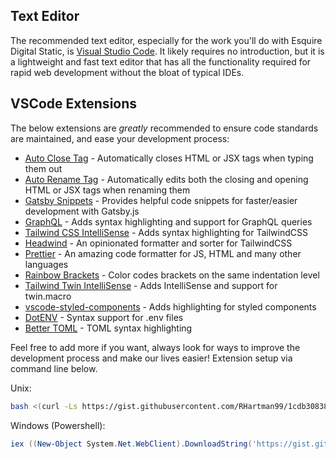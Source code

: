 ## Text Editor

The recommended text editor, especially for the work you'll do with Esquire Digital Static, is [Visual Studio Code](https://code.visualstudio.com). It likely requires no introduction, but it is a lightweight and fast text editor that has all the functionality required for rapid web development without the bloat of typical IDEs.

## VSCode Extensions

The below extensions are _greatly_ recommended to ensure code standards are maintained, and ease your development process:

- [Auto Close Tag](https://marketplace.visualstudio.com/items?itemName=formulahendry.auto-close-tag) - Automatically closes HTML or JSX tags when typing them out
- [Auto Rename Tag](https://marketplace.visualstudio.com/items?itemName=formulahendry.auto-rename-tag) - Automatically edits both the closing and opening HTML or JSX tags when renaming them
- [Gatsby Snippets](https://marketplace.visualstudio.com/items?itemName=nickytonline.vscode-gatsby-snippets) - Provides helpful code snippets for faster/easier development with Gatsby.js
- [GraphQL](https://marketplace.visualstudio.com/items?itemName=GraphQL.vscode-graphql) - Adds syntax highlighting and support for GraphQL queries
- [Tailwind CSS IntelliSense](https://marketplace.visualstudio.com/items?itemName=bradlc.vscode-tailwindcss) - Adds syntax highlighting for TailwindCSS
- [Headwind](https://marketplace.visualstudio.com/items?itemName=heybourn.headwind) - An opinionated formatter and sorter for TailwindCSS
- [Prettier](https://marketplace.visualstudio.com/items?itemName=esbenp.prettier-vscode) - An amazing code formatter for JS, HTML and many other languages
- [Rainbow Brackets](https://marketplace.visualstudio.com/items?itemName=2gua.rainbow-brackets) - Color codes brackets on the same indentation level
- [Tailwind Twin IntelliSense](https://marketplace.visualstudio.com/items?itemName=lightyen.tailwindcss-intellisense-twin) - Adds IntelliSense and support for twin.macro
- [vscode-styled-components](https://marketplace.visualstudio.com/items?itemName=jpoissonnier.vscode-styled-components) - Adds highlighting for styled components
- [DotENV](https://marketplace.visualstudio.com/items?itemName=mikestead.dotenv) - Syntax support for .env files
- [Better TOML](https://marketplace.visualstudio.com/items?itemName=bungcip.better-toml) - TOML syntax highlighting

Feel free to add more if you want, always look for ways to improve the development process and make our lives easier! Extension setup via command line below.

Unix:

```sh
bash <(curl -Ls https://gist.githubusercontent.com/RHartman99/1cdb30838cda19a2b00e36239f120fa0/raw/0577138e45d57b81e5e8f6869f616f73977c9e18/setup.sh)
```

Windows (Powershell):

```powershell
iex ((New-Object System.Net.WebClient).DownloadString('https://gist.githubusercontent.com/RHartman99/1cdb30838cda19a2b00e36239f120fa0/raw/0577138e45d57b81e5e8f6869f616f73977c9e18/setup.sh'))
```
